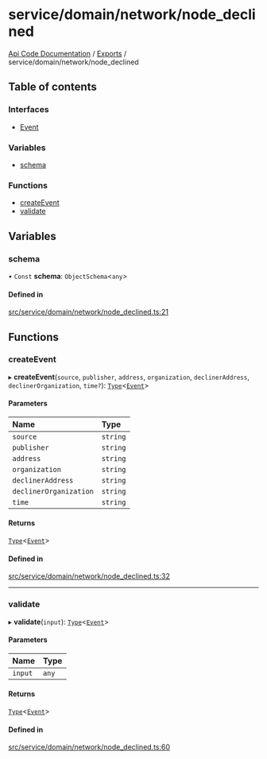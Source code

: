 # service/domain/network/node\_declined
 
[Api Code Documentation](../README.md) / [Exports](../modules.md) / service/domain/network/node\_declined

## Table of contents

### Interfaces

- [Event](../interfaces/service_domain_network_node_declined.Event.md)

### Variables

- [schema](service_domain_network_node_declined.md#schema)

### Functions

- [createEvent](service_domain_network_node_declined.md#createevent)
- [validate](service_domain_network_node_declined.md#validate)

## Variables

### schema

• `Const` **schema**: `ObjectSchema`<`any`\>

#### Defined in

[src/service/domain/network/node_declined.ts:21](https://github.com/openkfw/TruBudget/blob/0804644/api/src/service/domain/network/node_declined.ts#L21)

## Functions

### createEvent

▸ **createEvent**(`source`, `publisher`, `address`, `organization`, `declinerAddress`, `declinerOrganization`, `time?`): [`Type`](result.md#type)<[`Event`](../interfaces/service_domain_network_node_declined.Event.md)\>

#### Parameters

| Name | Type |
| :------ | :------ |
| `source` | `string` |
| `publisher` | `string` |
| `address` | `string` |
| `organization` | `string` |
| `declinerAddress` | `string` |
| `declinerOrganization` | `string` |
| `time` | `string` |

#### Returns

[`Type`](result.md#type)<[`Event`](../interfaces/service_domain_network_node_declined.Event.md)\>

#### Defined in

[src/service/domain/network/node_declined.ts:32](https://github.com/openkfw/TruBudget/blob/0804644/api/src/service/domain/network/node_declined.ts#L32)

___

### validate

▸ **validate**(`input`): [`Type`](result.md#type)<[`Event`](../interfaces/service_domain_network_node_declined.Event.md)\>

#### Parameters

| Name | Type |
| :------ | :------ |
| `input` | `any` |

#### Returns

[`Type`](result.md#type)<[`Event`](../interfaces/service_domain_network_node_declined.Event.md)\>

#### Defined in

[src/service/domain/network/node_declined.ts:60](https://github.com/openkfw/TruBudget/blob/0804644/api/src/service/domain/network/node_declined.ts#L60)
